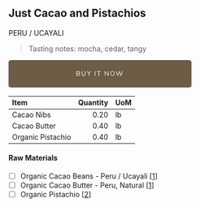 ## Just Cacao and Pistachios
PERU / UCAYALI 
> Tasting notes: mocha, cedar, tangy

[![Buy Now](/assets/images/buy-now.png "Buy Now")](https://shop.osocra.com/collections/bars/products/21073013)

| Item | Quantity | UoM  |
| :---     | ---:    | :--- |
| Cacao Nibs  | 0.20   | lb    |
| Cacao Butter   | 0.40    | lb    |
| Organic Pistachio   | 0.40     | lb      |

#### Raw Materials
- [ ] Organic Cacao Beans -  Peru / Ucayali [[1](/vendors)]
- [ ] Organic Cacao Butter - Peru, Natural [[1](/vendors)]
- [ ] Organic Pistachio [[2](/vendors)]

